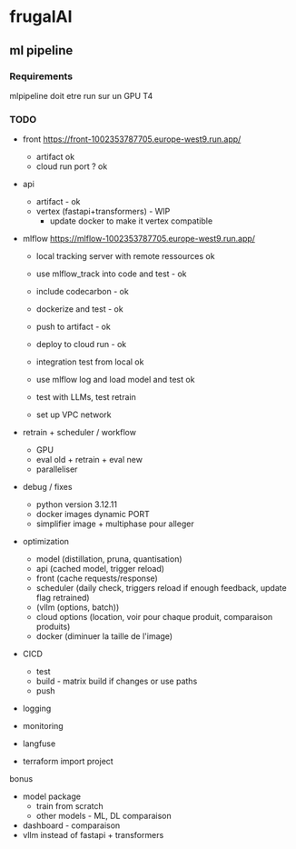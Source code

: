# frugalAI

## ml pipeline
### Requirements
mlpipeline doit etre run sur un GPU T4

### TODO
-  front 
https://front-1002353787705.europe-west9.run.app/
    - artifact ok 
    - cloud run port ? ok
- api 
    - artifact - ok
    - vertex (fastapi+transformers) - WIP
        - update docker to make it vertex compatible

- mlflow
https://mlflow-1002353787705.europe-west9.run.app/
    - local tracking server with remote ressources ok
    - use mlflow_track into code and test - ok
    - include codecarbon - ok
    - dockerize and test - ok
    - push to artifact - ok
    - deploy to cloud run - ok
    - integration test from local ok
    - use mlflow log and load model and test ok

    - test with LLMs, test retrain
    - set up VPC network

- retrain + scheduler / workflow
    - GPU
    - eval old + retrain + eval new
    - paralleliser

- debug / fixes
    - python version 3.12.11
    - docker images dynamic PORT
    - simplifier image + multiphase pour alleger

- optimization 
    - model (distillation, pruna, quantisation)
    - api (cached model, trigger reload)
    - front (cache requests/response)
    - scheduler (daily check, triggers reload if enough feedback, update flag retrained)
    - (vllm (options, batch))
    - cloud options (location, voir pour chaque produit, comparaison produits)
    - docker (diminuer la taille de l'image)

- CICD
    - test
    - build - matrix build if changes or use paths
    - push
- logging
- monitoring
- langfuse
- terraform import project

bonus
- model package
    - train from scratch
    - other models - ML, DL comparaison
- dashboard - comparaison
- vllm instead of fastapi + transformers
